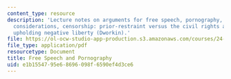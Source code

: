 ```yaml
---
content_type: resource
description: 'Lecture notes on arguments for free speech, pornography, feminist anti-porn
  considerations, censorship: prior-restraint versus the civil rights approach, and
  upholding negative liberty (Dworkin).'
file: https://ol-ocw-studio-app-production.s3.amazonaws.com/courses/24-02-moral-problems-and-the-good-life-fall-2008/e1b1554795e68696098f6590ef4d3ce6_lec_20.pdf
file_type: application/pdf
resourcetype: Document
title: Free Speech and Pornography
uid: e1b15547-95e6-8696-098f-6590ef4d3ce6
---
```

